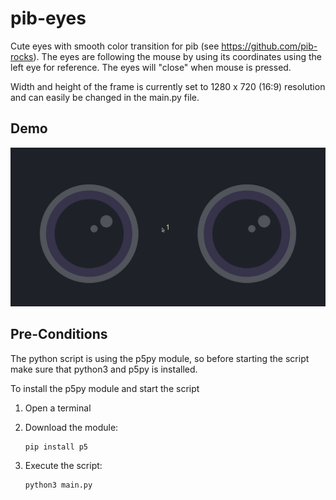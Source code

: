 # pib-eyes
Cute eyes with smooth color transition for pib (see https://github.com/pib-rocks).
The eyes are following the mouse by using its coordinates using the left eye for reference. The eyes will "close" when mouse is pressed.

Width and height of the frame is currently set to 1280 x 720 (16:9) resolution and can easily be changed in the main.py file.

## Demo
![](https://github.com/frau-eckstein/pib-eyes/blob/main/pib-eyes_inAction.gif)

## Pre-Conditions
The python script is using the p5py module, so before starting the script make sure that python3 and p5py is installed.

To install the p5py module and start the script
1. Open a terminal
2. Download the module:
   
       pip install p5
   
4. Execute the script:
   
       python3 main.py
